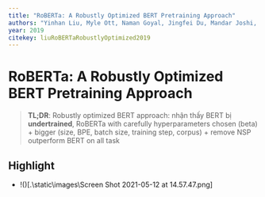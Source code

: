 ```yaml
---
title: "RoBERTa: A Robustly Optimized BERT Pretraining Approach"
authors: "Yinhan Liu, Myle Ott, Naman Goyal, Jingfei Du, Mandar Joshi, Danqi Chen, Omer Levy, Mike Lewis, Luke Zettlemoyer, Veselin Stoyanov"
year: 2019
citekey: liuRoBERTaRobustlyOptimized2019
---
```


# RoBERTa: A Robustly Optimized BERT Pretraining Approach
> **TL;DR**:  Robustly optimized BERT approach: nhận thấy BERT bị **undertrained**, RoBERTa with carefully hyperparameters chosen (beta) + bigger (size, BPE,  batch size, training step, corpus) + remove NSP outperform BERT on all task

## Highlight
- !()[.\static\images\Screen Shot 2021-05-12 at 14.57.47.png]